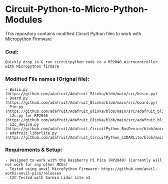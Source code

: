 # Circuit-Python-to-Micro-Python-Modules
This repository contains modified Circuit Python files to work with Micropython Firmware

### Goal:
    Quickly drop in & run circuitpython code to a RP2040 microcontroller with Micropython firmare

### Modified File names (Orignal file):
    - Busio.py (https://github.com/adafruit/Adafruit_Blinka/blob/main/src/busio.py)
    - Board.py (https://github.com/adafruit/Adafruit_Blinka/blob/main/src/board.py)
    - Pin.py (https://github.com/adafruit/Adafruit_Blinka/blob/main/src/adafruit_blinka/microcontroller/rp2040/pin.py)
    - i2c.py for RP2040 (https://github.com/adafruit/Adafruit_Blinka/blob/main/src/adafruit_blinka/microcontroller/rp2040/i2c.py)
    - i2c_device.py (https://github.com/adafruit/Adafruit_CircuitPython_BusDevice/blob/main/adafruit_bus_device/i2c_device.py)
    - adafruit_lidarlite.py (https://github.com/adafruit/Adafruit_CircuitPython_LIDARLite/blob/main/adafruit_lidarlite.py) 


### Requirements & Setup:
    - Designed to work with the Raspberry Pi Pico (RP2040) (Currently will not work for any other MCUs)
    - Tested using anvil MicroPython Firmware: https://github.com/anvil-works/anvil-pico/releases
    - I2C Tested with Garmin Lidar Lite v3
    
